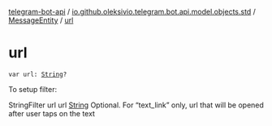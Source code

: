 [telegram-bot-api](../../index.md) / [io.github.oleksivio.telegram.bot.api.model.objects.std](../index.md) / [MessageEntity](index.md) / [url](./url.md)

# url

`var url: `[`String`](https://kotlinlang.org/api/latest/jvm/stdlib/kotlin/-string/index.html)`?`

To setup filter:

StringFilter url url [String](https://kotlinlang.org/api/latest/jvm/stdlib/kotlin/-string/index.html) Optional. For “text_link” only, url that will be opened after user taps on the
text

